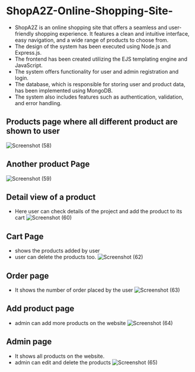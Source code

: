 # ShopA2Z-Online-Shopping-Site-

* ShopA2Z is an online shopping site that offers a seamless and user-friendly shopping experience. It features a clean and intuitive interface, easy navigation, and a wide range of products to choose from.
* The design of the system has been executed using Node.js and Express.js.
* The frontend has been created utilizing the EJS templating engine and JavaScript.
* The system offers functionality for user and admin registration and login.
* The database, which is responsible for storing user and product data, has been implemented using MongoDB.
* The system also includes features such as authentication, validation, and error handling.



## Products page where all different product are shown to user
![Screenshot (58)](https://user-images.githubusercontent.com/103592889/217265548-5acb50ab-12e3-4c2d-b4f6-b67c215d7c8f.png)
## Another product Page
![Screenshot (59)](https://user-images.githubusercontent.com/103592889/217265960-2c5a9c29-60d8-441a-833b-3f0b1ded4b6f.png)

## Detail view of a product
* Here user can check details of the project and add the product to its cart 
![Screenshot (60)](https://user-images.githubusercontent.com/103592889/217266880-47aed5a9-344b-4b34-bdb8-33df8265b192.png)

## Cart Page 
* shows the products added by user
* user can delete the products too.
![Screenshot (62)](https://user-images.githubusercontent.com/103592889/217267041-f333e2bb-da2e-4887-bd3e-2f9a1bdb8eac.png)

## Order page 
* It shows the number of order placed by the user 
![Screenshot (63)](https://user-images.githubusercontent.com/103592889/217267074-a9c54c71-1dc2-4ae4-9248-53e631c81510.png)

## Add product page 
* admin can add more products on the website
![Screenshot (64)](https://user-images.githubusercontent.com/103592889/217267156-5bc7695d-75a2-4a56-a040-927d5b6d260b.png)

## Admin page
* It shows all products on the website.
* admin can edit and delete the products
![Screenshot (65)](https://user-images.githubusercontent.com/103592889/217267199-b57de6b6-6048-4576-be65-81c50ee08f7f.png)
